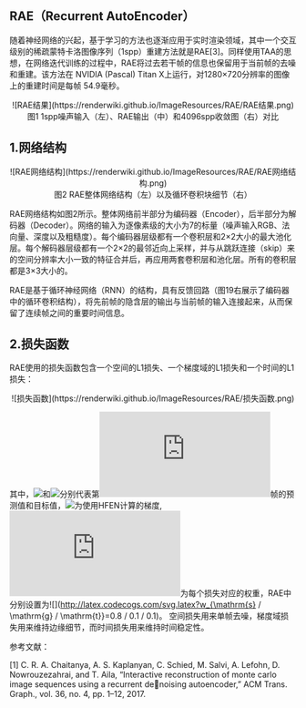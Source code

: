 ## RAE（Recurrent AutoEncoder）

随着神经网络的兴起，基于学习的方法也逐渐应用于实时渲染领域，其中一个交互级别的稀疏蒙特卡洛图像序列（1spp）重建方法就是RAE[3]。同样使用TAA的思想，在网络迭代训练的过程中，RAE将过去若干帧的信息也保留用于当前帧的去噪和重建。该方法在 NVIDIA (Pascal) Titan X上运行，对1280×720分辨率的图像上的重建时间是每帧 54.9毫秒。

<div align=center>![RAE结果](https://renderwiki.github.io/ImageResources/RAE/RAE结果.png)</div>

<center>图1 1spp噪声输入（左）、RAE输出（中）和4096spp收敛图（右）对比</center>

## 1.网络结构

<div align=center>![RAE网络结构](https://renderwiki.github.io/ImageResources/RAE/RAE网络结构.png)</div>

<center>图2 RAE整体网络结构（左）以及循环卷积块细节（右）</center>


RAE网络结构如图2所示。整体网络前半部分为编码器（Encoder），后半部分为解码器（Decoder）。网络的输入为逐像素级的大小为7的标量（噪声输入RGB、法向量、深度以及粗糙度）。每个编码器层级都有一个卷积层和2×2大小的最大池化层。每个解码器层级都有一个2×2的最邻近向上采样，并与从跳跃连接（skip）来的空间分辨率大小一致的特征合并后，再应用两套卷积层和池化层。所有的卷积层都是3×3大小的。

RAE是基于循环神经网络（RNN）的结构，具有反馈回路（图19右展示了编码器中的循环卷积结构），将先前帧的隐含层的输出与当前帧的输入连接起来，从而保留了连续帧之间的重要时间信息。

## 2.损失函数

RAE使用的损失函数包含一个空间的L1损失、一个梯度域的L1损失和一个时间的L1损失：

<div align=center>![损失函数](https://renderwiki.github.io/ImageResources/RAE/损失函数.png)</div>

其中，![](http://latex.codecogs.com/svg.latex?P_{i})和![](http://latex.codecogs.com/svg.latex?T_{i})分别代表第![](http://latex.codecogs.com/svg.latex?i)帧的预测值和目标值，![](http://latex.codecogs.com/svg.latex?\nabla)为使用HFEN计算的梯度,![](http://latex.codecogs.com/svg.latex?w)为每个损失对应的权重，RAE中分别设置为![](http://latex.codecogs.com/svg.latex?w_{\mathrm{s} / \mathrm{g} / \mathrm{t}}=0.8 / 0.1 / 0.1)。
空间损失用来单帧去噪，梯度域损失用来维持边缘细节，而时间损失用来维持时间稳定性。

参考文献：

[1] C. R. A. Chaitanya, A. S. Kaplanyan, C. Schied, M. Salvi, A. Lefohn, D. Nowrouzezahrai, and T. Aila, “Interactive reconstruction of monte carlo image sequences using a recurrent denoising autoencoder,” ACM Trans. Graph., vol. 36, no. 4, pp. 1–12, 2017.
